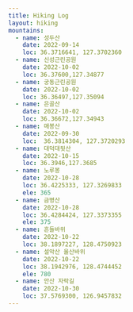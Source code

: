 ```yaml
---
title: Hiking Log
layout: hiking
mountains:
  - name: 성두산
    date: 2022-09-14
    loc: 36.3716641, 127.3702360
  - name: 신성근린공원
    date: 2022-10-02
    loc: 36.37600,127.34877
  - name: 궁동근린공원
    date: 2022-10-02
    loc: 36.36497,127.35094
  - name: 은골산
    date: 2022-10-02
    loc: 36.36672,127.34943
  - name: 매봉산
    date: 2022-09-30
    loc:  36.3814304, 127.3720293
  - name: 대덕대뒷산
    date: 2022-10-15
    loc: 36.3946,127.3685
  - name: 노루봉
    date: 2022-10-28
    loc: 36.4225333, 127.3269833
    ele: 365
  - name: 금병산
    date: 2022-10-28
    loc: 36.4284424, 127.3373355
    ele: 375
  - name: 흔들바위
    date: 2022-10-22
    loc: 38.1897227, 128.4750923
  - name: 설악산 울산바위
    date: 2022-10-22
    loc: 38.1942976, 128.4744452
    ele: 780
  - name: 안산 자락길
    date: 2022-10-30
    loc: 37.5769300, 126.9457832
---
```

